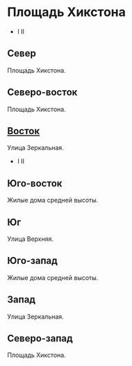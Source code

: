 # Площадь Хикстона

* I II

## Север

Площадь Хикстона.

## Северо-восток

Площадь Хикстона.

## [Восток](./510070.md)

Улица Зеркальная.

* I II

## Юго-восток

Жилые дома средней высоты.

## Юг

Улица Верхняя.

## Юго-запад

Жилые дома средней высоты.

## Запад

Улица Зеркальная.

## Северо-запад

Площадь Хикстона.

